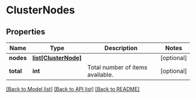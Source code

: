 # ClusterNodes

## Properties
Name | Type | Description | Notes
------------ | ------------- | ------------- | -------------
**nodes** | [**list[ClusterNode]**](ClusterNode.md) |  | [optional] 
**total** | **int** | Total number of items available. | [optional] 

[[Back to Model list]](../README.md#documentation-for-models) [[Back to API list]](../README.md#documentation-for-api-endpoints) [[Back to README]](../README.md)


